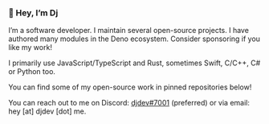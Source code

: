 ### 👋 Hey, I’m Dj

I’m a software developer. I maintain several open-source projects.
I have authored many modules in the Deno ecosystem.
Consider sponsoring if you like my work!

I primarily use JavaScript/TypeScript and Rust, sometimes Swift, C/C++,
C# or Python too.

You can find some of my open-source work in pinned repositories below!

You can reach out to me on Discord: [djdev#7001](https://djdev.me/discord) (preferred)
or via email: hey [at] djdev [dot] me.
